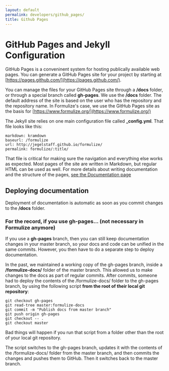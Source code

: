 ```yaml
---
layout: default
permalink: developers/github_pages/
title: Github Pages
---
```


# GitHub Pages and Jekyll Configuration

GitHub Pages is a conveninent system for hosting publically available web pages. You can generate a GitHub Pages site for your project by starting at [https://pages.github.com/](https://pages.github.com/).

You can manage the files for your GitHub Pages site through a **/docs** folder, or through a special branch called **gh-pages**. We use the **/docs** folder. The default address of the site is based on the user who has the repository and the repository name.  In Formulize's case, we use the GitHub Pages site as the basis for [https://www.formulize.org/](https://www.formulize.org/)

The Jekyll site relies on one main configuration file called **_config.yml**.  That file looks like this:

    markdown: kramdown
    baseurl: /formulize
    url: http://jegelstaff.github.io/formulize/
    permalink: formulize/:title/

That file is critical for making sure the navigation and everything else works as expected.  Most pages of the site are written in Markdown, but regular HTML can be used as well.  For more details about writing documentation and the structure of the pages, [see the Documentation page](../version_control/documentation)

## Deploying documentation

Deployment of documentation is automatic as soon as you commit changes to the **/docs** folder.

### For the record, if you use gh-pages... (not necessary in Formulize anymore)

If you use a **gh-pages** branch, then you can still keep documentation changes in your master branch, so your docs and code can be unified in the same commits. However, you then have to do a separate step to deploy documentation.

In the past, we maintained a working copy of the gh-pages branch, inside a **/formulize-docs/** folder of the master branch. This allowed us to make changes to the docs as part of regular commits. After commits, someone had to deploy the contents of the /formulize-docs/ folder to the gh-pages branch, by using the following script **from the root of their local git repository**:

    git checkout gh-pages
    git read-tree master:formulize-docs
    git commit -m "Publish docs from master branch"
    git push origin gh-pages
    git checkout -- .
    git checkout master

Bad things will happen if you run that script from a folder other than the root of your local git repository.

The script switches to the gh-pages branch, updates it with the contents of the /formulize-docs/ folder from the master branch, and then commits the changes and pushes them to GitHub.  Then it switches back to the master branch.
